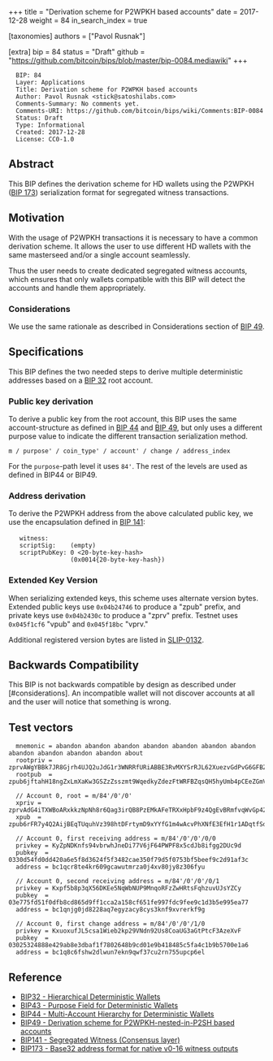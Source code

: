 +++
title = "Derivation scheme for P2WPKH based accounts"
date = 2017-12-28
weight = 84
in_search_index = true

[taxonomies]
authors = ["Pavol Rusnak"]

[extra]
bip = 84
status = "Draft"
github = "https://github.com/bitcoin/bips/blob/master/bip-0084.mediawiki"
+++

      BIP: 84
      Layer: Applications
      Title: Derivation scheme for P2WPKH based accounts
      Author: Pavol Rusnak <stick@satoshilabs.com>
      Comments-Summary: No comments yet.
      Comments-URI: https://github.com/bitcoin/bips/wiki/Comments:BIP-0084
      Status: Draft
      Type: Informational
      Created: 2017-12-28
      License: CC0-1.0

## Abstract

This BIP defines the derivation scheme for HD wallets using the P2WPKH
([BIP 173](bip-0173.mediawiki "wikilink")) serialization format for
segregated witness transactions.

## Motivation

With the usage of P2WPKH transactions it is necessary to have a common
derivation scheme. It allows the user to use different HD wallets with
the same masterseed and/or a single account seamlessly.

Thus the user needs to create dedicated segregated witness accounts,
which ensures that only wallets compatible with this BIP will detect the
accounts and handle them appropriately.

### Considerations

We use the same rationale as described in Considerations section of [BIP
49](bip-0049.mediawiki "wikilink").

## Specifications

This BIP defines the two needed steps to derive multiple deterministic
addresses based on a [BIP 32](bip-0032.mediawiki "wikilink") root
account.

### Public key derivation

To derive a public key from the root account, this BIP uses the same
account-structure as defined in [BIP 44](bip-0044.mediawiki "wikilink")
and [BIP 49](bip-0049.mediawiki "wikilink"), but only uses a different
purpose value to indicate the different transaction serialization
method.

    m / purpose' / coin_type' / account' / change / address_index

For the `purpose`-path level it uses `84'`. The rest of the levels are
used as defined in BIP44 or BIP49.

### Address derivation

To derive the P2WPKH address from the above calculated public key, we
use the encapsulation defined in [BIP
141](bip-0141.mediawiki#p2wpkh "wikilink"):

`   witness:      `<signature>` `<pubkey>  
`   scriptSig:    (empty)`  
`   scriptPubKey: 0 <20-byte-key-hash>`  
`                 (0x0014{20-byte-key-hash})`

### Extended Key Version

When serializing extended keys, this scheme uses alternate version
bytes. Extended public keys use `0x04b24746` to produce a "zpub" prefix,
and private keys use `0x04b2430c` to produce a "zprv" prefix. Testnet
uses `0x045f1cf6` "vpub" and `0x045f18bc` "vprv."

Additional registered version bytes are listed in
[SLIP-0132](https://github.com/satoshilabs/slips/blob/master/slip-0132.md "wikilink").

## Backwards Compatibility

This BIP is not backwards compatible by design as described under
\[\#considerations\]. An incompatible wallet will not discover accounts
at all and the user will notice that something is wrong.

## Test vectors

      mnemonic = abandon abandon abandon abandon abandon abandon abandon abandon abandon abandon abandon about
      rootpriv = zprvAWgYBBk7JR8Gjrh4UJQ2uJdG1r3WNRRfURiABBE3RvMXYSrRJL62XuezvGdPvG6GFBZduosCc1YP5wixPox7zhZLfiUm8aunE96BBa4Kei5
      rootpub  = zpub6jftahH18ngZxLmXaKw3GSZzZsszmt9WqedkyZdezFtWRFBZqsQH5hyUmb4pCEeZGmVfQuP5bedXTB8is6fTv19U1GQRyQUKQGUTzyHACMF

      // Account 0, root = m/84'/0'/0'
      xpriv = zprvAdG4iTXWBoARxkkzNpNh8r6Qag3irQB8PzEMkAFeTRXxHpbF9z4QgEvBRmfvqWvGp42t42nvgGpNgYSJA9iefm1yYNZKEm7z6qUWCroSQnE
      xpub  = zpub6rFR7y4Q2AijBEqTUquhVz398htDFrtymD9xYYfG1m4wAcvPhXNfE3EfH1r1ADqtfSdVCToUG868RvUUkgDKf31mGDtKsAYz2oz2AGutZYs

      // Account 0, first receiving address = m/84'/0'/0'/0/0
      privkey = KyZpNDKnfs94vbrwhJneDi77V6jF64PWPF8x5cdJb8ifgg2DUc9d
      pubkey  = 0330d54fd0dd420a6e5f8d3624f5f3482cae350f79d5f0753bf5beef9c2d91af3c
      address = bc1qcr8te4kr609gcawutmrza0j4xv80jy8z306fyu

      // Account 0, second receiving address = m/84'/0'/0'/0/1
      privkey = Kxpf5b8p3qX56DKEe5NqWbNUP9MnqoRFzZwHRtsFqhzuvUJsYZCy
      pubkey  = 03e775fd51f0dfb8cd865d9ff1cca2a158cf651fe997fdc9fee9c1d3b5e995ea77
      address = bc1qnjg0jd8228aq7egyzacy8cys3knf9xvrerkf9g

      // Account 0, first change address = m/84'/0'/0'/1/0
      privkey = KxuoxufJL5csa1Wieb2kp29VNdn92Us8CoaUG3aGtPtcF3AzeXvF
      pubkey  = 03025324888e429ab8e3dbaf1f7802648b9cd01e9b418485c5fa4c1b9b5700e1a6
      address = bc1q8c6fshw2dlwun7ekn9qwf37cu2rn755upcp6el

## Reference

-   [BIP32 - Hierarchical Deterministic
    Wallets](bip-0032.mediawiki "wikilink")
-   [BIP43 - Purpose Field for Deterministic
    Wallets](bip-0043.mediawiki "wikilink")
-   [BIP44 - Multi-Account Hierarchy for Deterministic
    Wallets](bip-0044.mediawiki "wikilink")
-   [BIP49 - Derivation scheme for P2WPKH-nested-in-P2SH based
    accounts](bip-0049.mediawiki "wikilink")
-   [BIP141 - Segregated Witness (Consensus
    layer)](bip-0141.mediawiki "wikilink")
-   [BIP173 - Base32 address format for native v0-16 witness
    outputs](bip-0173.mediawiki "wikilink")
